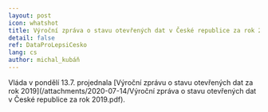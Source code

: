 ```yaml
---
layout: post
icon: whatshot
title: Výroční zpráva o stavu otevřených dat v České republice za rok 2019
detail: false
ref: DataProLepsiCesko
lang: cs
author: michal_kubáň
---
```


Vláda v pondělí 13.7. projednala [Výroční zprávu o stavu otevřených dat za rok 2019](/attachments/2020-07-14/Výroční zpráva o stavu otevřených dat v České republice za rok 2019.pdf).
